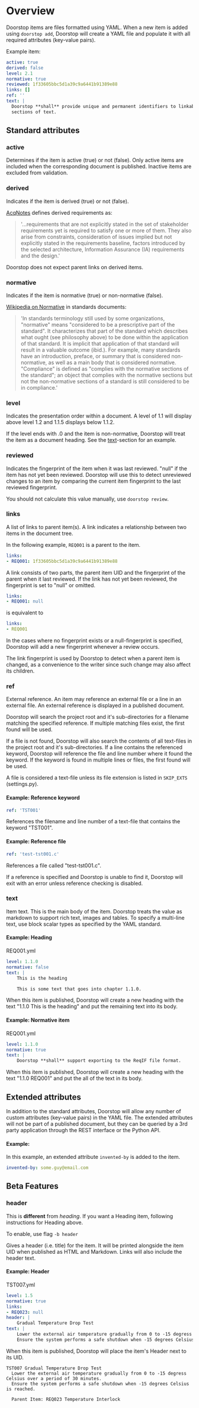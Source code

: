 # Overview

Doorstop items are files formatted using YAML. When a new item is added using
```doorstop add```, Doorstop will create a YAML file and populate it with all
required attributes (key-value pairs).

Example item:
```yaml
active: true
derived: false
level: 2.1
normative: true
reviewed: 1f33605bbc5d1a39c9a6441b91389e88
links: []
ref: ''
text: |
  Doorstop **shall** provide unique and permanent identifiers to linkable
  sections of text.
```

## Standard attributes

### active

Determines if the item is active (true) or not (false). Only active items are
included when the corresponding document is published. Inactive items are
excluded from validation.

### derived

Indicates if the item is derived (true) or not (false).

[AcqNotes](http://www.acqnotes.com/acqnote/tasks/derived-requirements) defines derived requirements as:

> '...requirements that are not explicitly stated in the set of stakeholder requirements yet is required to satisfy one or more of them. They also arise from constraints, consideration of issues implied but not explicitly stated in the requirements baseline, factors introduced by the selected architecture, Information Assurance (IA) requirements and the design.'

Doorstop does not expect parent links on derived items.

### normative

Indicates if the item is normative (true) or non-normative (false).

[Wikipedia on Normative](https://en.wikipedia.org/wiki/Normative) in standards documents:
> 'In standards terminology still used by some organizations, "normative" means
> "considered to be a prescriptive part of the standard". It characterizes
> that part of the standard which describes what ought (see philosophy above) to
> be done within the application of that standard. It is implicit that
> application of that standard will result in a valuable outcome (ibid.). For
> example, many standards have an introduction, preface, or summary that is
> considered non-normative, as well as a main body that is considered normative.
> "Compliance" is defined as "complies with the normative sections of the
> standard"; an object that complies with the normative sections but not the
> non-normative sections of a standard is still considered to be in compliance.'

### level

Indicates the presentation order within a document. A level of 1.1 will display
above level 1.2 and 1.1.5 displays below 1.1.2.

If the level ends with .0 and the item is non-normative, Doorstop will treat the
item as a document heading. See the [text](items.md#text)-section for an
example.

### reviewed

Indicates the fingerprint of the item when it was last reviewed. "null" if the
item has not yet been reviewed. Doorstop will use this to detect unreviewed
changes to an item by comparing the current item fingerprint to the last
reviewed fingerprint.

You should not calculate this value manually, use ```doorstop review```.


### links

A list of links to parent item(s). A link indicates a relationship between two
items in the document tree.

In the following example, ```REQ001``` is a parent to the item.

```yaml
links:
- REQ001: 1f33605bbc5d1a39c9a6441b91389e88
```

A link consists of two parts, the parent item UID and the fingerprint of the
parent when it last reviewed. If the link has not yet been reviewed, the
fingerprint is set to "null" or omitted.

```yaml
links:
- REQ001: null
```

is equivalent to

```yaml
links:
- REQ001
```

In the cases where no fingerprint exists or a null-fingerprint is specified,
Doorstop will add a new fingerprint whenever a review occurs.

The link fingerprint is used by Doorstop to detect when a parent item is
changed, as a convenience to the writer since such change may also affect its
children.

### ref

External reference. An item may reference an external file or a line in an
external file. An external reference is displayed in a published document.

Doorstop will search the project root and it's sub-directories for a filename
matching the specified reference. If multiple matching files exist, the first
found will be used.

If a file is not found, Doorstop will also search the contents of all text-files
in the project root and it's sub-directories. If a line contains the referenced
keyword, Doorstop will reference the file and line number where it found the
keyword. If the keyword is found in multiple lines or files, the first found
will be used.

A file is considered a text-file unless its file extension is listed in
```SKIP_EXTS``` (settings.py).

#### Example: Reference keyword
```yaml
ref: 'TST001'
```

References the filename and line number of a text-file that contains the
keyword "TST001".

#### Example: Reference file
```yaml
ref: 'test-tst001.c'
```

References a file called "test-tst001.c".

If a reference is specified and Doorstop is unable to find it, Doorstop will
exit with an error unless reference checking is disabled.


### text

Item text. This is the main body of the item. Doorstop treats the value as
markdown to support rich text, images and tables. To specify a multi-line text,
use block scalar types as specified by the YAML standard.

#### Example: Heading

REQ001.yml
```yaml
level: 1.1.0
normative: false
text: |
    This is the heading

    This is some text that goes into chapter 1.1.0.
```

When this item is published, Doorstop will create a new heading with the text
"1.1.0 This is the heading" and put the remaining text into its body.

#### Example: Normative item

REQ001.yml
```yaml
level: 1.1.0
normative: true
text: |
    Doorstop **shall** support exporting to the ReqIF file format.
```

When this item is published, Doorstop will create a new heading with the text
"1.1.0 REQ001" and put the all of the text in its body.

## Extended attributes

In addition to the standard attributes, Doorstop will allow any number of
custom attributes (key-value pairs) in the YAML file. The extended attributes
will not be part of a published document, but they can be queried by a 3rd party
application through the REST interface or the Python API.

#### Example:

In this example, an extended attribute ```invented-by``` is added to the item.

```yaml
invented-by: some.guy@email.com
```


## Beta Features
### header

This is **different** from _heading_. If you want a Heading item, following instructions for Heading above.

To enable, use flag `-b header` 

Gives a header (i.e. title) for the item. It will be printed alongside the item UID when published as HTML and Markdown. Links will also include the header text. 


#### Example: Header

TST007.yml
```yaml
level: 1.5
normative: true
links:
- REQ023: null
header: |
    Gradual Temperature Drop Test
text: |
    Lower the external air temperature gradually from 0 to -15 degress Celsius over a period of 30 minutes. 
    Ensure the system performs a safe shutdown when -15 degrees Celsius is reached. 
```

When this item is published, Doorstop will place the item's Header next to its UID. 

```
TST007 Gradual Temperature Drop Test
  Lower the external air temperature gradually from 0 to -15 degress Celsius over a period of 30 minutes. 
  Ensure the system performs a safe shutdown when -15 degrees Celsius is reached. 
  
  Parent Item: REQ023 Temperature Interlock
```

